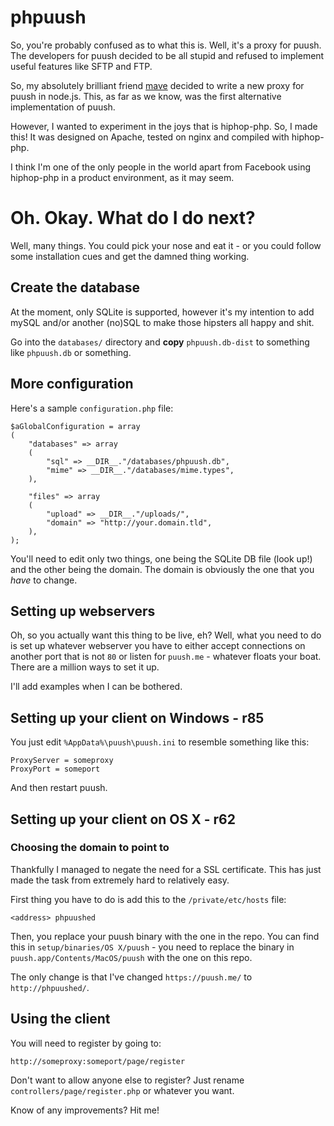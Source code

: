 # phpuush

So, you're probably confused as to what this is. Well, it's a proxy for puush. The developers for puush decided to be all stupid and refused to implement useful features like SFTP and FTP.

So, my absolutely brilliant friend [mave](https://github.com/mave) decided to write a new proxy for puush in node.js. This, as far as we know, was the first alternative implementation of puush.

However, I wanted to experiment in the joys that is hiphop-php. So, I made this! It was designed on Apache, tested on nginx and compiled with hiphop-php.

I think I'm one of the only people in the world apart from Facebook using hiphop-php in a product environment, as it may seem.

# Oh. Okay. What do I do next?

Well, many things. You could pick your nose and eat it - or you could follow some installation cues and get the damned thing working.

## Create the database

At the moment, only SQLite is supported, however it's my intention to add mySQL and/or another (no)SQL to make those hipsters all happy and shit.

Go into the `databases/` directory and **copy** `phpuush.db-dist` to something like `phpuush.db` or something.

## More configuration

Here's a sample `configuration.php` file:

    $aGlobalConfiguration = array
    (
        "databases" => array
        (
            "sql" => __DIR__."/databases/phpuush.db",
            "mime" => __DIR__."/databases/mime.types",
        ),
        
        "files" => array
        (
            "upload" => __DIR__."/uploads/",
            "domain" => "http://your.domain.tld",
        ),
    );

You'll need to edit only two things, one being the SQLite DB file (look up!) and the other being the domain. The domain is obviously the one that you *have* to change.

## Setting up webservers

Oh, so you actually want this thing to be live, eh? Well, what you need to do is set up whatever webserver you have to either accept connections on another port that is not `80` or listen for `puush.me` - whatever floats your boat. There are a million ways to set it up.

I'll add examples when I can be bothered.

## Setting up your client on Windows - r85

You just edit `%AppData%\puush\puush.ini` to resemble something like this:

    ProxyServer = someproxy
    ProxyPort = someport

And then restart puush.

## Setting up your client on OS X - r62

### Choosing the domain to point to

Thankfully I managed to negate the need for a SSL certificate. This has just made the task from extremely hard to relatively easy.

First thing you have to do is add this to the `/private/etc/hosts` file:

    <address> phpuushed

Then, you replace your puush binary with the one in the repo. You can find this in
`setup/binaries/OS X/puush` - you need to replace the binary in
`puush.app/Contents/MacOS/puush` with the one on this repo.

The only change is that I've changed `https://puush.me/` to `http://phpuushed/`.

## Using the client

You will need to register by going to:

`http://someproxy:someport/page/register`

Don't want to allow anyone else to register? Just rename `controllers/page/register.php` or whatever you want.

Know of any improvements? Hit me!